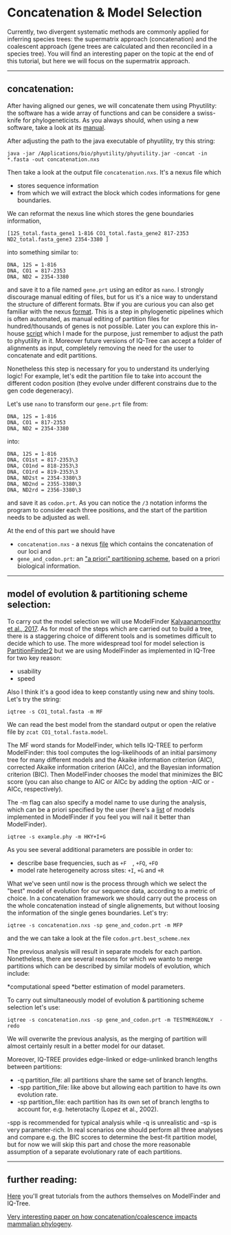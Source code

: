 # Concatenation & Model Selection

Currently, two divergent systematic methods are commonly applied for inferring species trees: the supermatrix approach (concatenation) and the coalescent approach (gene trees are calculated and then reconciled in a species tree). 
You will find an interesting paper on the topic at the end of this tutorial, but here we will focus on the supermatrix approach.


---


## concatenation: 

After having aligned our genes, we will concatenate them using Phyutility: the software has a wide array of functions and can be considere a swiss-knife for phylogeneticists.
As you always should, when using a new software, take a look at its [manual](https://github.com/blackrim/phyutility/blob/master/manual.pdf). 

After adjusting the path to the java executable of phyutility, try this string:

```
java -jar /Applications/bio/phyutility/phyutility.jar -concat -in *.fasta -out concatenation.nxs
```

Then take a look at the output file ```concatenation.nxs```. It's a nexus file which 

* stores sequence information 
* from which we will extract the block which codes informations for gene boundaries. 

We can reformat the nexus line which stores the gene boundaries information,

```
[12S_total.fasta_gene1 1-816 CO1_total.fasta_gene2 817-2353 ND2_total.fasta_gene3 2354-3380 ]
```

into something similar to:

```
DNA, 12S = 1-816
DNA, CO1 = 817-2353
DNA, ND2 = 2354-3380
```

and save it to a file named ```gene.prt``` using an editor as ```nano```. I strongly discourage manual editing of files, but for us it's a nice way to understand the structure of different formats. Btw if you are curious you can also get familiar with the nexus [format](http://informatics.nescent.org/wiki/NEXUS_Specification).
This is a step in phylogenetic pipelines which is often automated, as manual editing of partition files for hundred/thousands of genes is not possible. Later you can explore this in-house [script](https://github.com/for-giobbe/phy/blob/master/scripts/concatenate_partitions.sh) which I made for the purpose,
just remember to adjust the path to phyutility in it. Moreover future versions of IQ-Tree can accept a folder of alignments as input, completely removing the need for the user to concatenate and edit partitions.  

Nonetheless this step is necessary for you to understand its underlying logic! For example, let's edit the partition file to take into account the different codon position (they evolve under different constrains due to the gen code degeneracy).

Let's use ```nano``` to transform our ```gene.prt``` file from:

```
DNA, 12S = 1-816
DNA, CO1 = 817-2353
DNA, ND2 = 2354-3380
```

into:

```
DNA, 12S = 1-816
DNA, CO1st = 817-2353\3
DNA, CO1nd = 818-2353\3
DNA, CO1rd = 819-2353\3
DNA, ND2st = 2354-3380\3
DNA, ND2nd = 2355-3380\3
DNA, ND2rd = 2356-3380\3
```

and save it as ```codon.prt```. As you can notice the ```/3``` notation informs the program to consider each three positions, and the start of the partition needs to be adjusted as well.


At the end of this part we should have 

* ```concatenation.nxs``` - a nexus [file](https://github.com/for-giobbe/phy/blob/master/examples/concatenation.nxs) which contains the concatenation of our loci and
* ```gene_and_codon.prt```: an ["a priori" partitioning scheme](https://github.com/for-giobbe/phy/blob/master/examples/gene_and_codon.prt), based on a priori biological information.


---


## model of evolution & partitioning scheme selection: 

To carry out the model selection we will use ModelFinder [Kalyaanamoorthy et al., 2017](https://www.nature.com/articles/nmeth.4285).
As for most of the steps which are carried out to build a tree, there is a staggering choice of different tools and is sometimes difficult to decide which to use.
The more widespread tool for model selection is [PartitionFinder2](http://www.robertlanfear.com/partitionfinder/) but we are using ModelFinder as implemented in IQ-Tree for two key reason:

* usability
* speed

Also I think it's a good idea to keep constantly using new and shiny tools. Let's try the string:

```iqtree -s CO1_total.fasta -m MF```

We can read the best model from the standard output or open the relative file by ```zcat CO1_total.fasta.model```.

The MF word stands for ModelFinder, which tells IQ-TREE to perform ModelFinder:
this tool computes the log-likelihoods of an initial parsimony tree for many different models and the Akaike information criterion (AIC), 
corrected Akaike information criterion (AICc), and the Bayesian information criterion (BIC). 
Then ModelFinder chooses the model that minimizes the BIC score (you can also change to AIC or AICc by adding the option -AIC or -AICc, respectively).

The -m flag can also specify a model name to use during the analysis, which can be a priori specified by the user (here's a [list](http://www.iqtree.org/doc/Substitution-Models) of models implemented in ModelFinder if you feel you will nail it better than ModelFinder).

```iqtree -s example.phy -m HKY+I+G```

As you see several additional parameters are possible in order to:

* describe base frequencies, such as ```+F	```, ```+FQ```, ```+FO```
* model rate heterogeneity across sites: ```+I```, ```+G``` and ```+R```

What we've seen until now is the process through which we select the "best" model of evolution for our sequence data, according to a metric of choice.
In a concatenation framework we should carry out the process on the whole concatenation instead of single alignements, but without loosing the information of the single genes boundaries. Let's try:

```iqtree -s concatenation.nxs -sp gene_and_codon.prt -m MFP```

and the we can take a look at the file ```codon.prt.best_scheme.nex```

The previous analysis will result in separate models for each partion. Nonetheless, there are several reasons for which we wanto to merge partitions which can be described by similar models of evolution, which include:

*computational speed
*better estimation of model parameters. 

To carry out simultaneously model of evolution & partitioning scheme selection let's use:

```iqtree -s concatenation.nxs -sp gene_and_codon.prt -m TESTMERGEONLY  -redo```

We will overwrite the previous analysis, as the merging of partition will almost certainly result in a better model for our dataset.

Moreover, IQ-TREE provides edge-linked or edge-unlinked branch lengths between partitions:

* -q   partition_file: all partitions share the same set of branch lengths.
* -spp partition_file: like above but allowing each partition to have its own evolution rate.
* -sp  partition_file: each partition has its own set of branch lengths to account for, e.g. heterotachy (Lopez et al., 2002).

-spp is recommended for typical analysis while -q is unrealistic and -sp is very parameter-rich.
In real scenarios one should perform all three analyses and compare e.g. the BIC scores to determine the best-fit partition model, but for now we will skip this part
and chose the more reasonable assumption of a separate evolutionary rate of each partitions.










---


## further reading: 

[Here](http://www.iqtree.org/doc/Tutorial) you'll great tutorials from the authors themselves on ModelFinder and IQ-Tree.

[Very interesting paper on how concatenation/coalescence impacts mammalian phylogeny](https://onlinelibrary.wiley.com/doi/full/10.1111/cla.12170?casa_token=X0ctrSm4S1AAAAAA%3AgiB9v0MtJDO6vMWOigdvW9JrgYuJTebMen6zYxg9S0nP8MWIi2zA2fwWfi-lJlMCD9Ir1MDCzkBeyVwg).